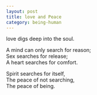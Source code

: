 ```yaml
---
layout: post
title: love and Peace
category: being-human
---
```


love digs deep into the soul.

A mind can only search for reason;  
Sex searches for release;  
A heart searches for comfort.

Spirit searches for itself,  
The peace of not searching,  
The peace of being.
